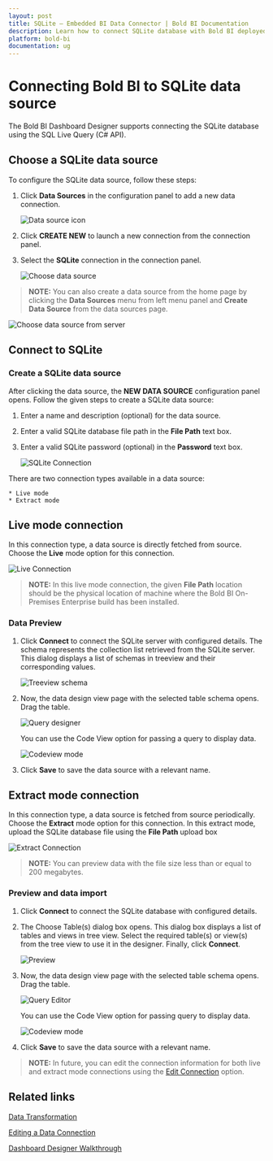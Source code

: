 ```yaml
---
layout: post
title: SQLite – Embedded BI Data Connector | Bold BI Documentation
description: Learn how to connect SQLite database with Bold BI deployed in your server and create data source for dashboard preparation.
platform: bold-bi
documentation: ug
---
```

 
# Connecting Bold BI to SQLite data source
The Bold BI Dashboard Designer supports connecting the SQLite database using the SQL Live Query (C# API).

## Choose a SQLite data source
To configure the SQLite data source, follow these steps: 
1. Click **Data Sources** in the configuration panel to add a new data connection.

   ![Data source icon](/static/assets/embedded/working-with-datasource/data-connectors/images/common/DataSourcesIcon.png)

2. Click **CREATE NEW** to launch a new connection from the connection panel.
3. Select the **SQLite** connection in the connection panel.

   ![Choose data source](/static/assets/embedded/working-with-datasource/data-connectors/images/Sqlite/ChooseDS.png)

> **NOTE:**  You can also create a data source from the home page by clicking the **Data Sources** menu from left menu panel and **Create Data Source** from the data sources page.

   ![Choose data source from server](/static/assets/embedded/working-with-datasource/data-connectors/images/Sqlite/ChooseDS_server.png)

## Connect to SQLite
### Create a SQLite data source
After clicking the data source, the **NEW DATA SOURCE** configuration panel opens. Follow the given steps to create a SQLite data source: 
1. Enter a name and description (optional) for the data source. 
2. Enter a valid SQLite database file path in the **File Path** text box. 
3. Enter a valid SQLite password (optional) in the **Password** text box.

   ![SQLite Connection](/static/assets/embedded/working-with-datasource/data-connectors/images/Sqlite/Sqlite_Connection.png)

There are two connection types available in a data source:

	* Live mode
	* Extract mode

## Live mode connection

In this connection type, a data source is directly fetched from source. Choose the **Live** mode option for this connection.

![Live Connection](/static/assets/embedded/working-with-datasource/data-connectors/images/Sqlite/Sqlite_Live_Connection.png)

> **NOTE:**  In this live mode connection, the given **File Path** location should be the physical location of machine where the Bold BI On-Premises Enterprise build has been installed.

### Data Preview
1. Click **Connect** to connect the SQLite server with configured details. 
The schema represents the collection list retrieved from the SQLite server. This dialog displays a list of schemas in treeview and their corresponding values.

   ![Treeview schema](/static/assets/embedded/working-with-datasource/data-connectors/images/Sqlite/Treeview_schema.png)

2. Now, the data design view page with the selected table schema opens. Drag the table.

   ![Query designer](/static/assets/embedded/working-with-datasource/data-connectors/images/Sqlite/QueryEditor_sql.png)

    You can use the Code View option for passing a query to display data.

   ![Codeview mode](/static/assets/embedded/working-with-datasource/data-connectors/images/Sqlite/CodeViewMode.png)

3. Click **Save** to save the data source with a relevant name.

## Extract mode connection 

In this connection type, a data source is fetched from source periodically. Choose the **Extract** mode option for this connection.
In this extract mode, upload the SQLite database file using the **File Path** upload box

![Extract Connection](/static/assets/embedded/working-with-datasource/data-connectors/images/Sqlite/Sqlite_Extract_Connection.png)

> **NOTE:**  You can preview data with the file size less than or equal to 200 megabytes.

### Preview and data import
1. Click **Connect** to connect the SQLite database with configured details.
2. The Choose Table(s) dialog box opens. This dialog box displays a list of tables and views in tree view. Select the required table(s) or view(s) from the tree view to use it in the designer. Finally, click **Connect**.

   ![Preview](/static/assets/embedded/working-with-datasource/data-connectors/images/Sqlite/Preview_Extract.png)

3. Now, the data design view page with the selected table schema opens. Drag the table.

   ![Query Editor](/static/assets/embedded/working-with-datasource/data-connectors/images/Sqlite/QueryEditor_Extract.png)
    
    You can use the Code View option for passing query to display data.

   ![Codeview mode](/static/assets/embedded/working-with-datasource/data-connectors/images/Sqlite/CodeViewMode_Extract.png)

4. Click **Save** to save the data source with a relevant name.

> **NOTE:**  In future, you can edit the connection information for both live and extract mode connections using the [Edit Connection](/embedded-bi/working-with-data-source/editing-a-data-connection/) option.

## Related links
[Data Transformation](/embedded-bi/working-with-data-source/transforming-data/joining-table/)

[Editing a Data Connection](/embedded-bi/working-with-data-source/editing-a-data-connection/)   

[Dashboard Designer Walkthrough](/embedded-bi/getting-started/bold-bi-walk-through/)